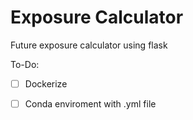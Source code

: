 # Exposure Calculator

Future exposure calculator using flask



To-Do:
 - [ ] Dockerize
 - [ ] Conda enviroment with .yml file

